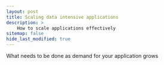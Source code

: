 ```yaml
---
layout: post
title: Scaling data intensive applications
description: >
    How to scale applications effectively
sitemap: false
hide_last_modified: true
---
```


What needs to be done as demand for your application grows